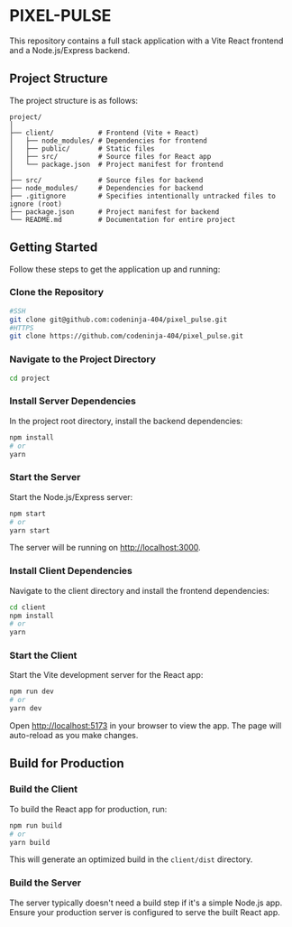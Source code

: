 # PIXEL-PULSE

This repository contains a full stack application with a Vite React frontend and a Node.js/Express backend.

## Project Structure

The project structure is as follows:

```
project/
│
├── client/           # Frontend (Vite + React)
│   ├── node_modules/ # Dependencies for frontend
│   ├── public/       # Static files
│   ├── src/          # Source files for React app
│   └── package.json  # Project manifest for frontend
│
├── src/              # Source files for backend
├── node_modules/     # Dependencies for backend
├── .gitignore        # Specifies intentionally untracked files to ignore (root)
├── package.json      # Project manifest for backend
└── README.md         # Documentation for entire project
```

## Getting Started

Follow these steps to get the application up and running:

### Clone the Repository

```bash
#SSH
git clone git@github.com:codeninja-404/pixel_pulse.git
#HTTPS 
git clone https://github.com/codeninja-404/pixel_pulse.git
```

### Navigate to the Project Directory

```bash
cd project
```

### Install Server Dependencies

In the project root directory, install the backend dependencies:

```bash
npm install
# or
yarn
```

### Start the Server

Start the Node.js/Express server:

```bash
npm start
# or
yarn start
```

The server will be running on [http://localhost:3000](http://localhost:3000).

### Install Client Dependencies

Navigate to the client directory and install the frontend dependencies:

```bash
cd client
npm install
# or
yarn
```

### Start the Client

Start the Vite development server for the React app:

```bash
npm run dev
# or
yarn dev
```

Open [http://localhost:5173](http://localhost:5173) in your browser to view the app. The page will auto-reload as you make changes.

## Build for Production

### Build the Client

To build the React app for production, run:

```bash
npm run build
# or
yarn build
```

This will generate an optimized build in the `client/dist` directory.

### Build the Server

The server typically doesn't need a build step if it's a simple Node.js app. Ensure your production server is configured to serve the built React app.


